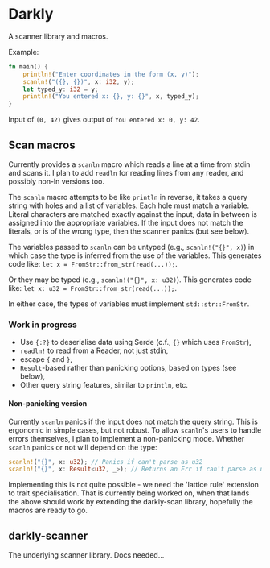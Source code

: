 # Darkly

A scanner library and macros.

Example:

``` rust
fn main() {
    println!("Enter coordinates in the form (x, y)");
    scanln!("({}, {})", x: i32, y);
    let typed_y: i32 = y;
    println!("You entered x: {}, y: {}", x, typed_y);
}
```

Input of `(0, 42)` gives output of `You entered x: 0, y: 42`.

## Scan macros

Currently provides a `scanln` macro which reads a line at a time from stdin and
scans it. I plan to add `readln` for reading lines from any reader, and possibly
non-ln versions too.

The `scanln` macro attempts to be like `println` in reverse, it takes a query
string with holes and a list of variables. Each hole must match a variable.
Literal characters are matched exactly against the input, data in between is
assigned into the appropriate variables. If the input does not match the
literals, or is of the wrong type, then the scanner panics (but see below).

The variables passed to `scanln` can be untyped (e.g., `scanln!("{}", x)`) in
which case the type is inferred from the use of the variables. This generates
code like: `let x = FromStr::from_str(read(...));`.

Or they may be typed (e.g., `scanln!("{}", x: u32)`). This generates code like:
`let x: u32 = FromStr::from_str(read(...));`.

In either case, the types of variables must implement `std::str::FromStr`.


### Work in progress

* Use `{:?}` to deserialise data using Serde (c.f., `{}` which uses `FromStr`),
* `readln!` to read from a Reader, not just stdin,
* escape `{` and `}`,
* `Result`-based rather than panicking options, based on types (see below),
* Other query string features, similar to `println`, etc.

#### Non-panicking version

Currently `scanln` panics if the input does not match the query string. This is
ergonomic in simple cases, but not robust. To allow `scanln`'s users to handle
errors themselves, I plan to implement a non-panicking mode. Whether `scanln`
panics or not will depend on the type:

``` rust
scanln!("{}", x: u32); // Panics if can't parse as u32
scanln!("{}", x: Result<u32, _>); // Returns an Err if can't parse as u32
```

Implementing this is not quite possible - we need the 'lattice rule' extension
to trait specialisation. That is currently being worked on, when that lands the
above should work by extending the darkly-scan library, hopefully the macros are
ready to go.

## darkly-scanner

The underlying scanner library. Docs needed...

